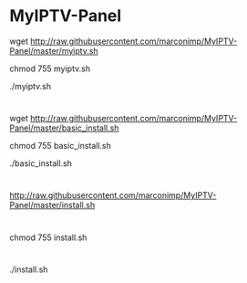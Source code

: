 # MyIPTV-Panel

wget http://raw.githubusercontent.com/marconimp/MyIPTV-Panel/master/myiptv.sh

chmod 755 myiptv.sh

./myiptv.sh
#
wget http://raw.githubusercontent.com/marconimp/MyIPTV-Panel/master/basic_install.sh

chmod 755 basic_install.sh

./basic_install.sh
#
http://raw.githubusercontent.com/marconimp/MyIPTV-Panel/master/install.sh
#
chmod 755 install.sh
#
./install.sh
